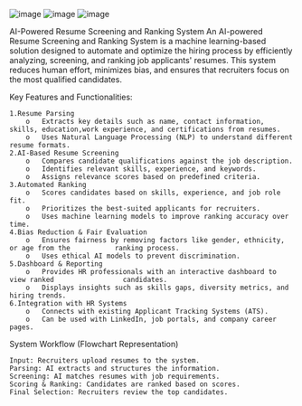 ![image](https://github.com/user-attachments/assets/1c66cfc4-86b6-4c4f-ac01-3229b15b9627)
![image](https://github.com/user-attachments/assets/e2bb6e14-596e-4b9a-8d34-467fae1fb222)
![image](https://github.com/user-attachments/assets/8f1cf7bc-6f0e-4ae6-a0d9-d1440e6feb2c)

AI-Powered Resume Screening and Ranking System
An AI-powered Resume Screening and Ranking System is a machine learning-based solution designed to automate and optimize the hiring process by efficiently analyzing, screening, and ranking job applicants' resumes. This system reduces human effort, minimizes bias, and ensures that recruiters focus on the most qualified candidates.



Key Features and Functionalities:

    1.Resume Parsing
        o	Extracts key details such as name, contact information, skills, education,work experience, and certifications from resumes.
        o	Uses Natural Language Processing (NLP) to understand different resume formats.
    2.AI-Based Resume Screening
        o	Compares candidate qualifications against the job description.
        o	Identifies relevant skills, experience, and keywords.
        o	Assigns relevance scores based on predefined criteria.
    3.Automated Ranking
        o	Scores candidates based on skills, experience, and job role fit.
        o	Prioritizes the best-suited applicants for recruiters.
        o	Uses machine learning models to improve ranking accuracy over time.
    4.Bias Reduction & Fair Evaluation
        o	Ensures fairness by removing factors like gender, ethnicity, or age from the           ranking process.
        o	Uses ethical AI models to prevent discrimination.
    5.Dashboard & Reporting
        o	Provides HR professionals with an interactive dashboard to view ranked                 candidates.
        o	Displays insights such as skills gaps, diversity metrics, and hiring trends.
    6.Integration with HR Systems
        o	Connects with existing Applicant Tracking Systems (ATS).
        o	Can be used with LinkedIn, job portals, and company career pages.


System Workflow (Flowchart Representation)

    Input: Recruiters upload resumes to the system.
    Parsing: AI extracts and structures the information.
    Screening: AI matches resumes with job requirements.
    Scoring & Ranking: Candidates are ranked based on scores.
    Final Selection: Recruiters review the top candidates.

